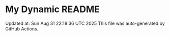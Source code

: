 # My Dynamic README
Updated at: Sun Aug 31 22:18:36 UTC 2025
This file was auto-generated by GitHub Actions.
